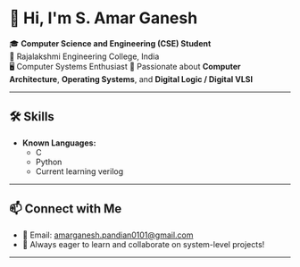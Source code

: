 # 👋 Hi, I'm S. Amar Ganesh

🎓 **Computer Science and Engineering (CSE) Student**  
📍 Rajalakshmi Engineering College, India  
🖥️ Computer Systems Enthusiast
🧠 Passionate about **Computer Architecture**, **Operating Systems**, and **Digital Logic / Digital VLSI**

---

## 🛠️ Skills

- **Known Languages:**
  - C
  - Python
  - Current learning verilog
---

## 📫 Connect with Me

- 💬 Email: amarganesh.pandian0101@gmail.com
- 🌱 Always eager to learn and collaborate on system-level projects!

---


